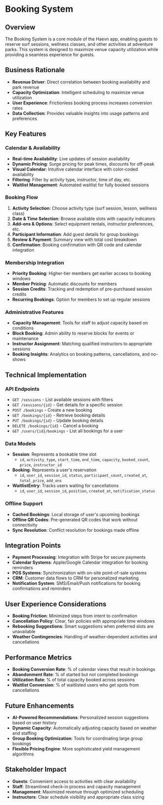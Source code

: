 # Booking System

## Overview

The Booking System is a core module of the Haevn app, enabling guests to reserve surf sessions, wellness classes, and other activities at adventure parks. This system is designed to maximize venue capacity utilization while providing a seamless experience for guests.

## Business Rationale

* **Revenue Driver**: Direct correlation between booking availability and park revenue
* **Capacity Optimization**: Intelligent scheduling to maximize venue utilization
* **User Experience**: Frictionless booking process increases conversion rates
* **Data Collection**: Provides valuable insights into usage patterns and preferences

## Key Features

### Calendar & Availability

* **Real-time Availability**: Live updates of session availability
* **Dynamic Pricing**: Surge pricing for peak times, discounts for off-peak
* **Visual Calendar**: Intuitive calendar interface with color-coded availability
* **Filtering**: Filter by activity type, instructor, time of day, etc.
* **Waitlist Management**: Automated waitlist for fully booked sessions

### Booking Flow

1. **Activity Selection**: Choose activity type (surf session, lesson, wellness class)
2. **Date & Time Selection**: Browse available slots with capacity indicators
3. **Add-ons & Options**: Select equipment rentals, instructor preferences, etc.
4. **Participant Information**: Add guest details for group bookings
5. **Review & Payment**: Summary view with total cost breakdown
6. **Confirmation**: Booking confirmation with QR code and calendar integration

### Membership Integration

* **Priority Booking**: Higher-tier members get earlier access to booking windows
* **Member Pricing**: Automatic discounts for members
* **Session Credits**: Tracking and redemption of pre-purchased session credits
* **Recurring Bookings**: Option for members to set up regular sessions

### Administrative Features

* **Capacity Management**: Tools for staff to adjust capacity based on conditions
* **Block Booking**: Admin ability to reserve blocks for events or maintenance
* **Instructor Assignment**: Matching qualified instructors to appropriate sessions
* **Booking Insights**: Analytics on booking patterns, cancellations, and no-shows

## Technical Implementation

### API Endpoints

* `GET /sessions` - List available sessions with filters
* `GET /sessions/{id}` - Get details for a specific session
* `POST /bookings` - Create a new booking
* `GET /bookings/{id}` - Retrieve booking details
* `PUT /bookings/{id}` - Update booking details
* `DELETE /bookings/{id}` - Cancel a booking
* `GET /users/{id}/bookings` - List all bookings for a user

### Data Models

* **Session**: Represents a bookable time slot
  * `id`, `activity_type`, `start_time`, `end_time`, `capacity`, `booked_count`, `price`, `instructor_id`
* **Booking**: Represents a user's reservation
  * `id`, `user_id`, `session_id`, `status`, `participant_count`, `created_at`, `total_price`, `add_ons`
* **WaitlistEntry**: Tracks users waiting for cancellations
  * `id`, `user_id`, `session_id`, `position`, `created_at`, `notification_status`

### Offline Support

* **Cached Bookings**: Local storage of user's upcoming bookings
* **Offline QR Codes**: Pre-generated QR codes that work without connectivity
* **Sync Resolution**: Conflict resolution for bookings made offline

## Integration Points

* **Payment Processing**: Integration with Stripe for secure payments
* **Calendar Systems**: Apple/Google Calendar integration for booking reminders
* **POS Systems**: Synchronization with on-site point-of-sale systems
* **CRM**: Customer data flows to CRM for personalized marketing
* **Notification System**: SMS/Email/Push notifications for booking confirmations and reminders

## User Experience Considerations

* **Booking Friction**: Minimized steps from intent to confirmation
* **Cancellation Policy**: Clear, fair policies with appropriate time windows
* **Rebooking Suggestions**: Smart suggestions when preferred slots are unavailable
* **Weather Contingencies**: Handling of weather-dependent activities and cancellations

## Performance Metrics

* **Booking Conversion Rate**: % of calendar views that result in bookings
* **Abandonment Rate**: % of started but not completed bookings
* **Utilization Rate**: % of total capacity booked across sessions
* **Waitlist Conversion**: % of waitlisted users who get spots from cancellations

## Future Enhancements

* **AI-Powered Recommendations**: Personalized session suggestions based on user history
* **Dynamic Capacity**: Automatically adjusting capacity based on weather and staffing
* **Group Booking Optimization**: Tools for coordinating large group bookings
* **Flexible Pricing Engine**: More sophisticated yield management algorithms

## Stakeholder Impact

* **Guests**: Convenient access to activities with clear availability
* **Staff**: Streamlined check-in process and capacity management
* **Management**: Maximized revenue through optimized scheduling
* **Instructors**: Clear schedule visibility and appropriate class sizing
